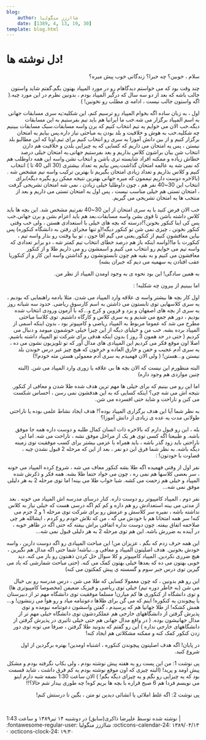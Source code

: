 ```yaml
---
blog:
    author: شااززز منگولیا
    date: [1389, 4, 13, 19, 30]
template: blog.html
---
```

# دل نوشته ها!

<div class="cnt">
<div>
<p dir="RTL">سلام ،
خوبین؟ چه خبرا؟ زندگانی خوب پیش میره؟</p>
<div></div>
<p dir="RTL">چند وقت بود
که می خواستم دیدگاهام رو در مورد المپیاد بهتون بگم.گفتم شاید واستون جالب باشه که بعد از دو سه سال که درگیر
المپیاد بودم ، بدونین نظرم در این مورد چیه.( اگه واستون جالب نیست ،
ادامه ی مطلب رو نخونین! )</p>
<div></div>
<p dir="RTL">اول ، به
زبان ساده اگه بخوام المپیاد رو ترسیم کنم، این شکلیه:یه سری مسابقات جهانی به اسم المپیاد برگزار می شه.خب ما ایرانیا هم باید تیم بفرستیم به این مسابقات
دیگه.خب الان می
خوایم یه تیم انتخاب کنیم که برن واسه مسابقات.سبک مسابقات ببینیم چه شکلیه.خب به هوش و خلاقیت و بلد بودن یه مباحثی نیاز
داره.پس بیایم یه
امتحان برگزار کنیم و از بین دانش آموزا یه سری رو انتخاب کنیم برای تیم.اونا که این مطالبو بلد نیستن ، پس یه امتحان می
ذاریم که کسایی که یه چیزایی بلدن و خلاقیت هم دارن انتخاب شن بیان براشون کلاس
بذاریم و بعد بفرستیم جهانی.یه امتحان خیلی درصد خطاش زیاده و ممکنه افراد شایسته تری
باشن و انتخاب نشن.واسه این
همه داوطلب هم که نمی شه یه عالمه امتحان گذاشت.پس بیایم یه تعداد بیشتری (30 الی 40 تا ) انتخاب کنیم و
کلاس بذاریم و تعداد زیادی امتحان بگیریم تا بهترین ترکیب واسه تیم مشخص شه .(بالاخره دوست داریم تیممون که میره جهانی بهترین
نتیجه ممکن رو بگیره دیگه)برای انتخاب این 30~40 نفر هم ، چون داوطلبا خیلی زیادن ،
نمی شه امتحان تشریحی گرفت ، امتحان تستی هم خیلی مناسب نیست ، پس اول یه امتحان
تستی می ذاریم و بعد از منتخب ها یه امتحان تشریحی می گیریم.</p>
<div></div>
<p dir="RTL">خب الان فرض
کنید با یه سری امتحان از این 30~40 نفرتیم
مشخص شد. این بچه
ها باید کلاس داشته باشن تا قوی بشن واسه مسابقات.بعد هم باید اعزام بشن و برن جهانی.خب پس کی اینا کنکور بخونن؟!درسته که بچه های خیلی با استعدادی هستن ، ولی خب وقتی
کنکور نخونن ، چیزی نمی شن تو کنکور دیگه!(و تنها مجرای رفتن به دانشگاه کنکوره) پس بیاین معافشون کنیم از
کنکور.یعنی می گیم
آقا جون ، تو بیا وقتت رو بذار واسه تیم ، کنکورت با ما!(واسه
اینکه باز هم درصد خطای انتخاب تیم کمتر شه ، دو برابر تعدادی که واسه تیم می
خوایم رو انتخاب می کنیم و اسمشون رو می ذاریم طلا و از کنکور معافشون می کنیم و
به بقیه هم چون تابستونشون رو گذاشتن واسه این کار و از کنکوریا عقب افتادن یه
سهمیه می دیم که جبران بشه)</p>
<div></div>
<p dir="RTL">به همین سادگی! این
بود نحوه ی به وجود اومدن المپیاد از نظر من.</p>
<p dir="RTL">اما ببینیم از بیرون چه شکلیه! :</p>
<div></div>
<p dir="RTL">اول کار بچه
ها بیشتر واسه ی علاقه وارد المپیاد می شدن. مثلا یادمه راهنمایی که بودیم ، یه سری کلاسهایی
توی تابستون می ذاشتن به اسم کارسوق ریاضی. حدود سه شبانه روز یه سری از بچه های
اصفهان و یزد و قزوین و کرج و…که با آزمون ورودی انتخاب شده بودیم ، دور هم جمع می شدیم و یه سری
کلاس و کارگاه داشتیم. توی کلاسا مباحثی مطرح می شد که عموما مربوط به المپیاد
ریاضی و کامپیوتر بود ، بدون اینکه اسمی از المپیاد برده بشه. خب من و خیلیای دیگه
از این چیزا خیلی خوشمون میومد و دنبال می کردیم ( حتی در حد همون 3 روز ) بدون
اینکه هدفی برای شرکت تو المپیاد داشته باشیم. اصلا اون موقع فکر می کردیم این
المپیادی های مدال آور که تو تلویزیون نشون می ده ، یه سری آدم عجیب و خفن و خارق
العاده و خرخون که هیچ چیز غیر درس خوندن بلد نیستن و…هستن! ( ولی الان فهمیدم یه سری آدم معمولی هستن
مثه خودم‼)</p>
<div></div>
<p dir="RTL">البته منظورم
این نیست که الان بچه ها بی علاقه یا زوری وارد المپیاد می شن. (البته چنین مواردی
هم وجود داره)</p>
<div></div>
<p dir="RTL">اما این رو
می بینیم که برای خیلی ها مهم ترین هدف شده طلا شدن و معافی از کنکور. نتیجه اش می
شه چی؟ اینکه کسایی که به این هدفشون نمی رسن ، احساس شکست می کنن و ناراحت و شاید
حتی افسرده می شن.</p>
<div></div>
<p dir="RTL">به نظر شما
آیا این هدف برگزاری المپیاد بوده؟! هدف ایجاد نشاط علمی بوده یا ناراحتی طولانی
مدت یه عده ی زیادی از دانش آموزا؟</p>
<div></div>
<p dir="RTL">بله ، این
رو قبول دارم که بالاخره ذات انسان کمال طلبه و دوست داره همه جا موفق باشه. و
طبیعتا اگه کسی توی هر یک از مراحل موفق نشه ، ناراحت می شه. اما این ناراحتی باید
زود گذر باشه ، باید همراه با عزمی بیشتر برای کسب موفقیت توی زمینه دیگه باشه. به
نظر شما فرق این دو نفر ، بعد از این که مرحله 2 قبول نشدن چیه ، قضاوت با خودتون!
:</p>
<div></div>
<p dir="RTL">نفر اول از وقتی فهمیده اگه طلا بشه کنکور معاف می شه ، شروع کرده
المپیاد می خونه ، سر بعضی کلاسها هم نمی ره ، چون می خواد حتما طلا بشه. همه فکر و ذکرش شده المپیاد و خیلی هم زحمت می کشه. شبا خواب طلا می بینه! اما توی
مرحله 2 به هر دلیلی موفق نمی شه…</p>
<div></div>
<p dir="RTL">نفر دوم ، المپیاد
کامپیوتر رو دوست داره. کنار درسای مدرسه اش المپیاد می خونه . بعد از مدتی می
بینه استعدادش رو هم داره و کم کم اگه درسی هست که خیلی نیاز به کلاس نداشته باشه
، نمیره سر کلاسش و عزمش رو برای شرکت توی مرحله 1 و 2 جزم می کنه! سر همه امتحانا
هم با خودش می گه ، من که تلاش خودم رو کردم ، ایشالله هر چی صلاحمه اتفاق بیفته.
چون دوست نداره اتفاقی براش بیفته که حتی اگه در ظاهر خوبه ، در آینده به ضررش
باشه. این هم توی مرحله 2 به هر دلیلی قبول نمی شه…</p>
<div></div>
<p dir="RTL">این همه حرف
زدم که بگم ، عزیزان من! این مباحث المپیادی رو اگه دوست دارین ، واسه خودش
بخونین. هدف اصلیتون المپیاد و معافی و…نباشه! شما حتی اگه مدال هم نگیرین ، هیچ ضرری نکردین. المپیاد
کامپیوتر و کلا سوال حل کردن ذهنتون رو باز می کنه. دید خوبی بهتون می ده که بعدها خیلی بهتون کمک می کنه. (حتی مباحث شمارشی که یاد می گیرین توی درس جبر سوم و گسسته ی پیش کمکتون می کنه)</p>
<div></div>
<p dir="RTL">این رو هم
بدونین ، که چون معمولا کسایی که طلا می شن ، درس مدرسه رو بی خیال می شن (به خاطر
دوره تیم) خیلی توی ریاضی و فیزیک ضعیفن (مخصوصا کامپیوتری ها) و توی دانشگاه از
کنکوری ها کم میارن! مسلما موفقیت توی دانشگاه مهم تر از دبیرستان یا پیچوندن یه
کنکوره! اینم که می گن برای طلاها دعوتنامه میاد و رو هوا می زننشون! و…همش کشکه! از طلا
جهانیا هم که پرسیدم ، گفتن واسشون دعوتنامه نیومده و توی پذیرش گرفتن از
دانشگاههای خارجی هم عملکردشون توی دانشگاه خیلی مهم تر از مدال جهانیشون بوده. (
در واقع مدال جهانی هم حتی خیلی تاثیری در پذیرش گرفتن از دانشگاههای خارجی نداره
) این رو گفتم که بدونید طلا گرفتن ، صرفا می تونه توی دور زدن کنکور کمک کنه و ممکنه مشکلاتی هم ایجاد کنه!</p>
<div></div>
<p dir="RTL">در پایان!
اگه هدف اصلیتون پیچوندن کنکوره ، اشتباه اومدین! بهتره برگردین از اول شروع کنید.</p>
<div></div>
<p dir="RTL">پی نوشت 1: من
این پست رو یه هفته پیش نوشته بودم ، ولی بکاپ نگرفته بودم و مشکل پیش اومد و
پرید! (البته چیزی که اون موقع نوشته بودم یه کم فرق داشت ، شاید قسمت بود که یه
چیزایی رو نگم و یه چیزای دیگه بگم! ) الان ساعت 1:30 نصفه شبه دارم اینو می نویسم
فردا هم 6 صبح قراره با بچه ها بریم کوه! چه طوری بیدار شم حالا؟‼</p>
<p dir="RTL">پی نوشت 2: اگه غلط املائی یا انشائی دیدین تو متن ، بگین تا درستش کنم!</p>
<div></div>
<p class="" dir="RTL"> </p>
</div>
<div class="postDesc">نوشته شده توسط علیرضا ذاکری(سابق) در دوشنبه ۱۴ تیر۱۳۸۹ و ساعت 1:43 
	 |</div>
</div>

<div class="blog-info" markdown>
<span class="blog-author">
:fontawesome-regular-user: شااززز منگولیا
</span>
<span class="blog-date">
:octicons-calendar-24: ۱۳۸۹/۰۴/۱۳ · :octicons-clock-24: ۱۹:۳۰
</span>
</div>

